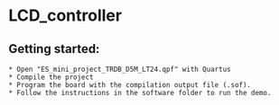 # LCD_controller

## Getting started:

	* Open "ES_mini_project_TRDB_D5M_LT24.qpf" with Quartus
	* Compile the project
	* Program the board with the compilation output file (.sof).
	* Follow the instructions in the software folder to run the demo.